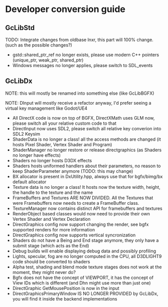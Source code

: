 # Developer conversion guide

## GcLibStd
TODO: Integrate changes from oldbase lnxr, this part will 100% change. (such as the possible changes?)

- gstd::shared_ptr_ref no longer exists, please use modern C++ pointers (unique_ptr, weak_ptr, shared_ptr)
- Windows messages no longer applies, please switch to SDL_events

## GcLibDx
NOTE: this will mostly be renamed into something else (like GcLibBGFX)

NOTE: DInput will mostly receive a refactor anyway, I'd prefer seeing a virtual key management like Godot/UE4

- All DirectX code is now on top of BGFX, DirectXMath uses GLM now, please switch all your relative custom code to that
- DirectInput now uses SDL2, please switch all relative key converion into SDL2 Keysim
- ShaderData is no longer a class! all the access methods are changed (it hosts Pixel Shader, Vertex Shader and Program)
- ShaderManager no longer restore or release directgraphics (as Shaders no longer have effects)
- Shaders no longer hosts D3DX effects
- Shaders hosts uniformed handlers about their parameters, no reason to keep ShaderParameter anymore (TODO: this may change)
- BX allocator is present in DxUtility.hpp, always use that for bgfx/bimg/bx default allocator
- Texture data is no longer a class! It hosts now the texture width, height, the handle to the texture and the name
- FrameBuffers and Textures ARE NOW DIVIDED. All the Textures that were Framebuffers now needs to create a FrameBuffer class.
- TextureManager now contains distinct API for framebuffers and textures
- RenderObject based classes would now need to provide their own Vertex Shader and Vertex Declaration
- DirectGraphics config now support changing the render, see bgfx supported renders for more information
- DirectGraphics config now supports vertical syncronization
- Shaders do not have a Being and End stage anymore, they only have a submit stage (which acts as the End)
- Debug builds will enable displaying debug data and possibly profiling
- Lights, specular, fog are no longer computed in the CPU, all D3DLIGHT9 code should be converted to shaders
- Alpha test, shading and blend mode texture stages does not work at the moment, they might never do?
- Bgfx does not have the concept of VIEWPORT, it has the concept of View IDs which is different (and Dhn might use more than just one)
- DirectGraphic GetMousePosition is now in the input
- DirectGraphicsPrimaryWindow IS NO LONGER PROVIDED by GcLibDx, you will find it inside the backend implementations
